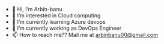 - 👋 Hi, I’m Arbin-banu
- 👀 I’m interested in Cloud computing
- 🌱 I’m currently learning Azure devops
- 💞️ I’m currently working as DevOps Engineer
- 📫 How to reach me?? Mail me at arbinbanu00@gmail.com

<!---
Arbin-banu/Arbin-banu is a ✨ special ✨ repository because its `README.md` (this file) appears on your GitHub profile.
You can click the Preview link to take a look at your changes.
--->
